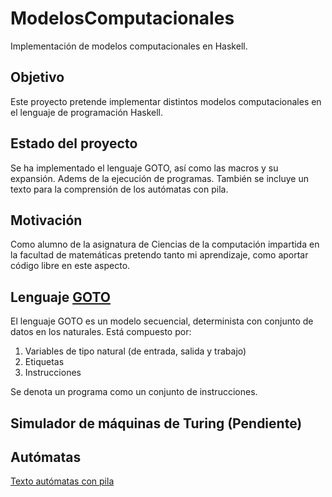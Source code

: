 # ModelosComputacionales
Implementación de modelos computacionales en Haskell.

## Objetivo

Este proyecto pretende implementar distintos modelos computacionales en el lenguaje de programación Haskell.

## Estado del proyecto

Se ha implementado el lenguaje GOTO, así como las macros y su expansión. Adems de la ejecución de programas. También se incluye un texto para la comprensión de los autómatas con pila. 

## Motivación

Como alumno de la asignatura de Ciencias de la computación impartida en la facultad de matemáticas pretendo tanto mi aprendizaje, como aportar código libre en este aspecto.

## Lenguaje [GOTO](https://github.com/EduPH/ModelosComputacionales/tree/master/GOTO)

El lenguaje GOTO es un modelo secuencial, determinista con conjunto de datos en los naturales. Está compuesto por:

1. Variables de tipo natural (de entrada, salida y trabajo)
2. Etiquetas
3. Instrucciones

Se denota un programa como un conjunto de instrucciones.

## Simulador de máquinas de Turing (Pendiente)

## Autómatas

[Texto autómatas con pila](https://github.com/EduPH/ModelosComputacionales/tree/master/AutomatasPila)
